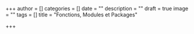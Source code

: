 +++
author = []
categories = []
date = ""
description = ""
draft = true
image = ""
tags = []
title = "Fonctions, Modules et Packages"

+++
